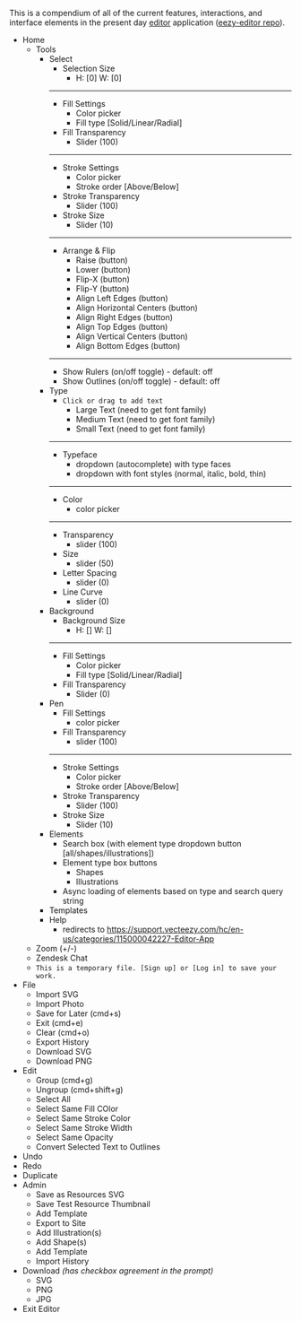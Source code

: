 This is a compendium of all of the current features, interactions, and interface elements in the present day [editor](http://www.vecteezy.com/editor) application ([eezy-editor repo](https://github.com/eezyinc/eezy-editor)).

- Home
  - Tools
    - Select
      - Selection Size
        - H: [0] W: [0]
      - ---
      - Fill Settings
        - Color picker
        - Fill type [Solid/Linear/Radial]
      - Fill Transparency
        - Slider (100)
      - ---
      - Stroke Settings
        - Color picker
        - Stroke order [Above/Below]
      - Stroke  Transparency
        - Slider (100)
      - Stroke Size
        - Slider (10)
      - ---
      - Arrange & Flip
        - Raise (button)
        - Lower (button)
        - Flip-X (button)
        - Flip-Y (button)
        - Align Left Edges (button)
        - Align Horizontal Centers (button)
        - Align Right Edges (button)
        - Align Top Edges (button)
        - Align Vertical Centers (button)
        - Align Bottom Edges (button)
      - ---
      - Show Rulers (on/off toggle) - default: off
      - Show Outlines (on/off toggle) - default: off
    - Type
      - `Click or drag to add text`
        - Large Text (need to get font family)
        - Medium Text (need to get font family)
        - Small Text (need to get font family)
      - ---
      - Typeface
        - dropdown (autocomplete) with type faces
        - dropdown with font styles (normal, italic, bold, thin)
      - ---
      - Color
        - color picker
      - ---
      - Transparency
        - slider (100)
      - Size
        - slider (50)
      - Letter Spacing
        - slider (0)
      - Line Curve
        - slider (0)
    - Background
      - Background Size
        - H: [] W: []
      - ---
      - Fill Settings
        - Color picker
        - Fill type [Solid/Linear/Radial]
      - Fill Transparency
        - Slider (0)
    - Pen
      - Fill Settings
        - color picker
      - Fill Transparency
        - slider (100)
      - ---
      - Stroke Settings
        - Color picker
        - Stroke order [Above/Below]
      - Stroke Transparency
        - Slider (100)
      - Stroke Size
        - Slider (10)
    - Elements
      - Search box (with element type dropdown button [all/shapes/illustrations])
      - Element type box buttons
        - Shapes
        - Illustrations
      - Async loading of elements based on type and search query string
    - Templates
    - Help
      - redirects to https://support.vecteezy.com/hc/en-us/categories/115000042227-Editor-App
  - Zoom (+/-)
  - Zendesk Chat
  - `This is a temporary file. [Sign up] or [Log in] to save your work.`
- File
  - Import SVG
  - Import Photo
  - Save for Later (cmd+s)
  - Exit (cmd+e)
  - Clear (cmd+o)
  - Export History
  - Download SVG
  - Download PNG
- Edit
  - Group (cmd+g)
  - Ungroup (cmd+shift+g)
  - Select All
  - Select Same Fill COlor
  - Select Same Stroke Color
  - Select Same Stroke Width
  - Select Same Opacity
  - Convert Selected Text to Outlines
- Undo
- Redo
- Duplicate
- Admin
  - Save as Resources SVG
  - Save Test Resource Thumbnail
  - Add Template
  - Export to Site
  - Add Illustration(s)
  - Add Shape(s)
  - Add Template
  - Import History
- Download *(has checkbox agreement in the prompt)*
  - SVG
  - PNG
  - JPG
- Exit Editor
